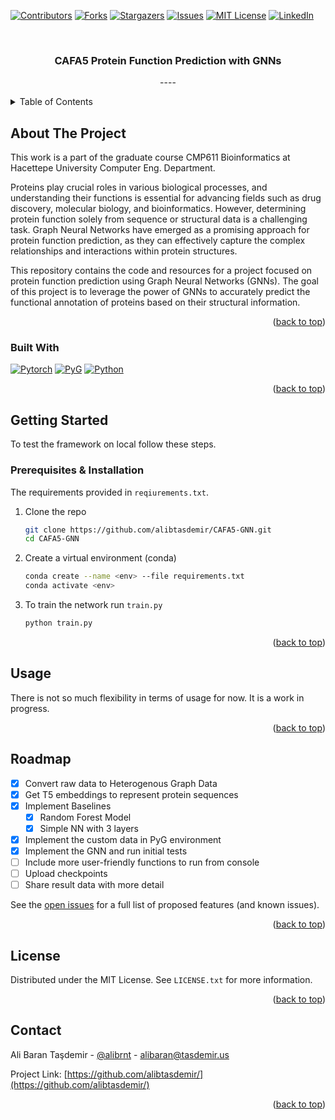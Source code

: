 <!-- Improved compatibility of back to top link: See: https://github.com/othneildrew/Best-README-Template/pull/73 -->
<a name="readme-top"></a>
<!--
*** Thanks for checking out the Best-README-Template. If you have a suggestion
*** that would make this better, please fork the repo and create a pull request
*** or simply open an issue with the tag "enhancement".
*** Don't forget to give the project a star!
*** Thanks again! Now go create something AMAZING! :D
-->



<!-- PROJECT SHIELDS -->
<!--
*** I'm using markdown "reference style" links for readability.
*** Reference links are enclosed in brackets [ ] instead of parentheses ( ).
*** See the bottom of this document for the declaration of the reference variables
*** for contributors-url, forks-url, etc. This is an optional, concise syntax you may use.
*** https://www.markdownguide.org/basic-syntax/#reference-style-links
-->
[![Contributors][contributors-shield]][contributors-url]
[![Forks][forks-shield]][forks-url]
[![Stargazers][stars-shield]][stars-url]
[![Issues][issues-shield]][issues-url]
[![MIT License][license-shield]][license-url]
[![LinkedIn][linkedin-shield]][linkedin-url]

<!-- PROJECT LOGO -->
<br />
<div align="center">

<h3 align="center">CAFA5 Protein Function Prediction with GNNs</h3>

  <p align="center">
    ----
  </p>
</div>



<!-- TABLE OF CONTENTS -->
<details>
  <summary>Table of Contents</summary>
  <ol>
    <li>
      <a href="#about-the-project">About The Project</a>
      <ul>
        <li><a href="#built-with">Built With</a></li>
      </ul>
    </li>
    <li>
      <a href="#getting-started">Getting Started</a>
      <ul>
        <li><a href="#prerequisites">Prerequisites</a></li>
        <li><a href="#installation">Installation</a></li>
      </ul>
    </li>
    <li><a href="#usage">Usage</a></li>
    <li><a href="#roadmap">Roadmap</a></li>
    <li><a href="#contact">Contact</a></li>
    <li><a href="#acknowledgments">Acknowledgments</a></li>
  </ol>
</details>



<!-- ABOUT THE PROJECT -->
## About The Project

This work is a part of the graduate course CMP611 Bioinformatics at 
Hacettepe University Computer Eng. Department.

Proteins play crucial roles in various biological processes, and 
understanding their functions is essential for advancing fields 
such as drug discovery, molecular biology, and bioinformatics. 
However, determining protein function solely from sequence or 
structural data is a challenging task. Graph Neural Networks 
have emerged as a promising approach for protein function 
prediction, as they can effectively capture the complex relationships 
and interactions within protein structures.

This repository contains the code and resources for a project 
focused on protein function prediction using Graph Neural Networks (GNNs). 
The goal of this project is to leverage the power of GNNs to accurately 
predict the functional annotation of proteins based on their structural information.

<p align="right">(<a href="#readme-top">back to top</a>)</p>



### Built With

[![Pytorch][Pytorch]][Pytorch-url] [![PyG][PyG]][PyG-url] [![Python][Python]][Python-url] 

<p align="right">(<a href="#readme-top">back to top</a>)</p>



<!-- GETTING STARTED -->
## Getting Started

To test the framework on local follow these steps.

### Prerequisites & Installation

The requirements provided in `reqiurements.txt`. 

1. Clone the repo
   ```bash
   git clone https://github.com/alibtasdemir/CAFA5-GNN.git
   cd CAFA5-GNN
   ```
2. Create a virtual environment (conda)
   ```bash
   conda create --name <env> --file requirements.txt
   conda activate <env>
   ```
3. To train the network run `train.py`
   ```bash
   python train.py
   ```

<p align="right">(<a href="#readme-top">back to top</a>)</p>



<!-- USAGE EXAMPLES -->
## Usage

There is not so much flexibility in terms of usage for now. It is a work in progress.

<p align="right">(<a href="#readme-top">back to top</a>)</p>



<!-- ROADMAP -->
## Roadmap

- [x] Convert raw data to Heterogenous Graph Data
- [x] Get T5 embeddings to represent protein sequences
- [x] Implement Baselines
    - [x] Random Forest Model
    - [x] Simple NN with 3 layers
- [X] Implement the custom data in PyG environment
- [X] Implement the GNN and run initial tests
- [ ] Include more user-friendly functions to run from console
- [ ] Upload checkpoints
- [ ] Share result data with more detail

See the [open issues](https://github.com/alibtasdemir/CAFA5-GNN/issues) for a full list of proposed features (and known issues).

<p align="right">(<a href="#readme-top">back to top</a>)</p>



<!-- CONTRIBUTING -->
<!-- 
## Contributing

Contributions are what make the open source community such an amazing place to learn, inspire, and create. Any contributions you make are **greatly appreciated**.

If you have a suggestion that would make this better, please fork the repo and create a pull request. You can also simply open an issue with the tag "enhancement".
Don't forget to give the project a star! Thanks again!

1. Fork the Project
2. Create your Feature Branch (`git checkout -b feature/AmazingFeature`)
3. Commit your Changes (`git commit -m 'Add some AmazingFeature'`)
4. Push to the Branch (`git push origin feature/AmazingFeature`)
5. Open a Pull Request

<p align="right">(<a href="#readme-top">back to top</a>)</p>
-->



<!-- LICENSE -->
## License

Distributed under the MIT License. See `LICENSE.txt` for more information.

<p align="right">(<a href="#readme-top">back to top</a>)</p>



<!-- CONTACT -->
## Contact

Ali Baran Taşdemir - [@alibrnt](https://twitter.com/alibrnt) - alibaran@tasdemir.us

Project Link: [https://github.com/alibtasdemir/](https://github.com/alibtasdemir/)

<p align="right">(<a href="#readme-top">back to top</a>)</p>



<!-- ACKNOWLEDGMENTS 
## Acknowledgments

* []()
* []()
* []()

<p align="right">(<a href="#readme-top">back to top</a>)</p>
-->



<!-- MARKDOWN LINKS & IMAGES -->
<!-- https://www.markdownguide.org/basic-syntax/#reference-style-links -->
[contributors-shield]: https://img.shields.io/github/contributors/alibtasdemir/WebImageSeg.svg?style=for-the-badge
[contributors-url]: https://github.com/alibtasdemir/WebImageSeg/graphs/contributors
[forks-shield]: https://img.shields.io/github/forks/alibtasdemir/WebImageSeg.svg?style=for-the-badge
[forks-url]: https://github.com/alibtasdemir/WebImageSeg/network/members
[stars-shield]: https://img.shields.io/github/stars/alibtasdemir/WebImageSeg.svg?style=for-the-badge
[stars-url]: https://github.com/alibtasdemir/WebImageSeg/stargazers
[issues-shield]: https://img.shields.io/github/issues/alibtasdemir/WebImageSeg.svg?style=for-the-badge
[issues-url]: https://github.com/alibtasdemir/WebImageSeg/issues
[license-shield]: https://img.shields.io/github/license/alibtasdemir/WebImageSeg.svg?style=for-the-badge
[license-url]: https://github.com/alibtasdemir/WebImageSeg/blob/master/LICENSE
[linkedin-shield]: https://img.shields.io/badge/-LinkedIn-black.svg?style=for-the-badge&logo=linkedin&colorB=555
[linkedin-url]: https://linkedin.com/in/alibtasdemir
[product-screenshot]: images/screenshot.png
[PyTorch]: https://img.shields.io/badge/PyTorch-%23EE4C2C.svg?style=for-the-badge&logo=PyTorch&logoColor=white
[Pytorch-url]: https://pytorch.org/
[Python]: https://img.shields.io/badge/python-3670A0?style=for-the-badge&logo=python&logoColor=ffdd54
[Python-url]: https://www.python.org/
[PyG]: https://img.shields.io/static/v1?style=for-the-badge&message=PyG&color=3C2179&logo=PyG&logoColor=FFFFFF&label=
[PyG-url]: https://pyg.org/
